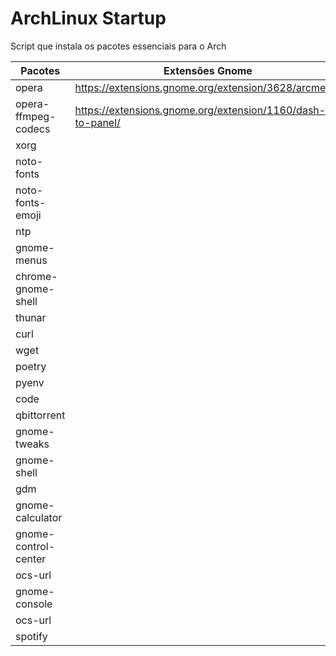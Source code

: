 # ArchLinux Startup

Script que instala os pacotes essenciais para o Arch

|       Pacotes      |    Extensões Gnome                                   |
|--------------------|------------------------------------------------------|  
|opera               |https://extensions.gnome.org/extension/3628/arcmenu/      |
|opera-ffmpeg-codecs |https://extensions.gnome.org/extension/1160/dash-to-panel/|
|xorg                |                                                      
|noto-fonts          |
|noto-fonts-emoji    |
|ntp                 |
|gnome-menus         |
|chrome-gnome-shell  |
|thunar              |
|curl                |
|wget                |
|poetry              |
|pyenv               |
|code                |
|qbittorrent         |
|gnome-tweaks        |
|gnome-shell         |
|gdm                 |
|gnome-calculator    |
|gnome-control-center|
|ocs-url             |
|gnome-console       |
|ocs-url             |
|spotify             |
         